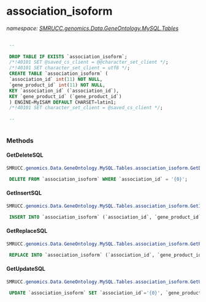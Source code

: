 ﻿# association_isoform
_namespace: [SMRUCC.genomics.Data.GeneOntology.MySQL.Tables](./index.md)_

```SQL
 
 --
 
 DROP TABLE IF EXISTS `association_isoform`;
 /*!40101 SET @saved_cs_client = @@character_set_client */;
 /*!40101 SET character_set_client = utf8 */;
 CREATE TABLE `association_isoform` (
 `association_id` int(11) NOT NULL,
 `gene_product_id` int(11) NOT NULL,
 KEY `association_id` (`association_id`),
 KEY `gene_product_id` (`gene_product_id`)
 ) ENGINE=MyISAM DEFAULT CHARSET=latin1;
 /*!40101 SET character_set_client = @saved_cs_client */;
 
 --
 
 ```



### Methods

#### GetDeleteSQL
```csharp
SMRUCC.genomics.Data.GeneOntology.MySQL.Tables.association_isoform.GetDeleteSQL
```
```SQL
 DELETE FROM `association_isoform` WHERE `association_id` = '{0}';
 ```

#### GetInsertSQL
```csharp
SMRUCC.genomics.Data.GeneOntology.MySQL.Tables.association_isoform.GetInsertSQL
```
```SQL
 INSERT INTO `association_isoform` (`association_id`, `gene_product_id`) VALUES ('{0}', '{1}');
 ```

#### GetReplaceSQL
```csharp
SMRUCC.genomics.Data.GeneOntology.MySQL.Tables.association_isoform.GetReplaceSQL
```
```SQL
 REPLACE INTO `association_isoform` (`association_id`, `gene_product_id`) VALUES ('{0}', '{1}');
 ```

#### GetUpdateSQL
```csharp
SMRUCC.genomics.Data.GeneOntology.MySQL.Tables.association_isoform.GetUpdateSQL
```
```SQL
 UPDATE `association_isoform` SET `association_id`='{0}', `gene_product_id`='{1}' WHERE `association_id` = '{2}';
 ```



